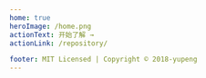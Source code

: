 ```yaml
---
home: true
heroImage: /home.png
actionText: 开始了解 →
actionLink: /repository/

footer: MIT Licensed | Copyright © 2018-yupeng
---
```

